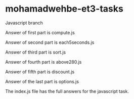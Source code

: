 # mohamadwehbe-et3-tasks
Javascript branch

Answer of first part is compute.js

Answer of second part is each5seconds.js

Answer of third part is sort.js

Answer of fourth part is above280.js

Answer of fifth part is discount.js

Answer of the last part is options.js

The index.js file has the full answers for the javascript task.
